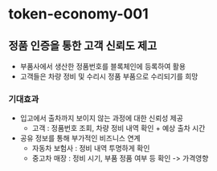 # token-economy-001

## 정품 인증을 통한 고객 신뢰도 제고
- 부품사에서 생산한 정품번호를 블록체인에 등록하여 활용
- 고객들은 차량 정비 및 수리시 정품 부품으로 수리되기를 희망


### 기대효과
* 입고에서 출차까지 보이지 않는 과정에 대한 신뢰성 제공
  + 고객 : 정품번호 조회, 차량 정비 내역 확인 + 예상 출차 시간
* 공유 정보를 통해 부가적인 비즈니스 연계
  + 자동차 보험사 : 정비 내역 투명하게 확인
  + 중고차 매장 : 정비 시기, 부품 정품 여부 등 확인 -> 가격영향
